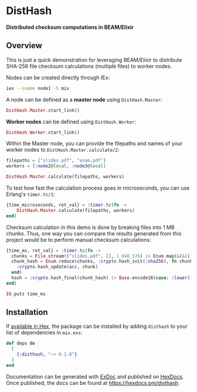 # DistHash

**Distributed checksum computations in BEAM/Elixir**

## Overview

This is just a quick demonstration for leveraging BEAM/Elixir to distribute SHA-256 file checksum calculations (multiple files) to worker nodes.

Nodes can be created directly through IEx:

```sh
iex --sname node1 -S mix
```

A node can be defined as a **master node** using `DistHash.Master`:

```elixir
DistHash.Master.start_link()
```

**Worker nodes** can be defined using `DistHash.Worker`:

```elixir
DistHash.Worker.start_link()
```

Within the Master node, you can provide the filepaths and names of your worker nodes to `DistHash.Master.calculate/2`:

```elixir
filepaths = ["slides.pdf", "exam.pdf"]
workers = [:node2@local, :node3@local]

DistHash.Master.calculate(filepaths, workers)
```

To test how fast the calculation process goes in microseconds, you can use Erlang's `timer.tc/1`:

```elixir
{time_microseconds, ret_val} = :timer.tc(fn -> 
    DistHash.Master.calculate(filepaths, workers) 
end)
```

Checksum calculation in this demo is done by breaking files into 1 MB chunks. Thus, one way you can compare the results generated from this project would be to perform manual checksum calculations:

```elixir
{time_ms, ret_val} = :timer.tc(fn ->
  chunks = File.stream!("slides.pdf", [], 1_048_576) |> Enum.map(&(&1))
  chunk_hash = Enum.reduce(chunks, :crypto.hash_init(:sha256), fn chunk, acc -> 
    :crypto.hash_update(acc, chunk)
  end)
  hash = :crypto.hash_final(chunk_hash) |> Base.encode16(case: :lower)
end)

IO.puts time_ms
```

## Installation

If [available in Hex](https://hex.pm/docs/publish), the package can be installed
by adding `disthash` to your list of dependencies in `mix.exs`:

```elixir
def deps do
  [
    {:disthash, "~> 0.1.0"}
  ]
end
```

Documentation can be generated with [ExDoc](https://github.com/elixir-lang/ex_doc)
and published on [HexDocs](https://hexdocs.pm). Once published, the docs can
be found at <https://hexdocs.pm/disthash>.

